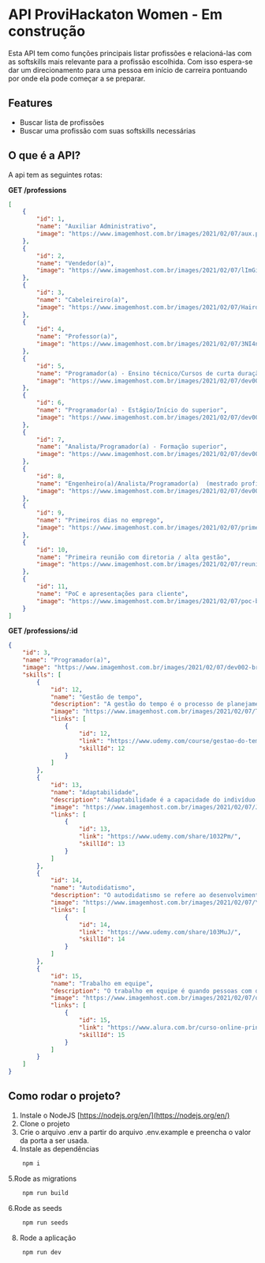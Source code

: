# API ProviHackaton Women - Em construção

Esta API tem como funções principais listar profissões e relacioná-las com as softskills mais relevante para a profissão escolhida. Com isso espera-se dar um direcionamento para uma pessoa em início de carreira pontuando por onde ela pode começar a se preparar.

## Features
- Buscar lista de profissões
- Buscar uma profissão com suas softskills necessárias

## O que é a API?

A api tem as seguintes rotas: 

**GET /professions**

```json
[
    {
        "id": 1,
        "name": "Auxiliar Administrativo",
        "image": "https://www.imagemhost.com.br/images/2021/02/07/aux.png"
    },
    {
        "id": 2,
        "name": "Vendedor(a)",
        "image": "https://www.imagemhost.com.br/images/2021/02/07/lImGi9r.png"
    },
    {
        "id": 3,
        "name": "Cabeleireiro(a)",
        "image": "https://www.imagemhost.com.br/images/2021/02/07/Hairdresser-bro.png"
    },
    {
        "id": 4,
        "name": "Professor(a)",
        "image": "https://www.imagemhost.com.br/images/2021/02/07/3NI4ndd.png"
    },
    {
        "id": 5,
        "name": "Programador(a) - Ensino técnico/Cursos de curta duração)",
        "image": "https://www.imagemhost.com.br/images/2021/02/07/dev002-bro.png"
    },
    {
        "id": 6,
        "name": "Programador(a) - Estágio/Início do superior",
        "image": "https://www.imagemhost.com.br/images/2021/02/07/dev002-bro.png"
    },
    {
        "id": 7,
        "name": "Analista/Programador(a) - Formação superior",
        "image": "https://www.imagemhost.com.br/images/2021/02/07/dev002-bro.png"
    },
    {
        "id": 8,
        "name": "Engenheiro(a)/Analista/Programador(a)  (mestrado profissional e doutorado)",
        "image": "https://www.imagemhost.com.br/images/2021/02/07/dev002-bro.png"
    },
    {
        "id": 9,
        "name": "Primeiros dias no emprego",
        "image": "https://www.imagemhost.com.br/images/2021/02/07/primeirodia-bro.png"
    },
    {
        "id": 10,
        "name": "Primeira reunião com diretoria / alta gestão",
        "image": "https://www.imagemhost.com.br/images/2021/02/07/reuniao-bro.png"
    },
    {
        "id": 11,
        "name": "PoC e apresentações para cliente",
        "image": "https://www.imagemhost.com.br/images/2021/02/07/poc-bro.png"
    }
]
```

**GET /professions/:id**
```json
{
    "id": 3,
    "name": "Programador(a)",
    "image": "https://www.imagemhost.com.br/images/2021/02/07/dev002-bro.png",
    "skills": [
        {
            "id": 12,
            "name": "Gestão de tempo",
            "description": "A gestão do tempo é o processo de planejamento da execução das atividades diárias, visando à melhoria da eficiência e da produtividade. Em outras palavras, trata-se de um levantamento das atividades que devem ser realizadas e organizá-las por prioridade e pelo tempo necessário para a realização das atividades.",
            "image": "https://www.imagemhost.com.br/images/2021/02/07/Time-management-bro.png",
            "links": [
                {
                    "id": 12,
                    "link": "https://www.udemy.com/course/gestao-do-tempo-e-produtividade-u/",
                    "skillId": 12
                }
            ]
        },
        {
            "id": 13,
            "name": "Adaptabilidade",
            "description": "Adaptabilidade é a capacidade do indivíduo de se adaptar de acordo com as necessidades, situações e circunstâncias.",
            "image": "https://www.imagemhost.com.br/images/2021/02/07/Jb394Zr.png",
            "links": [
                {
                    "id": 13,
                    "link": "https://www.udemy.com/share/1032Pm/",
                    "skillId": 13
                }
            ]
        },
        {
            "id": 14,
            "name": "Autodidatismo",
            "description": "O autodidatismo se refere ao desenvolvimento e processo intelectual independente, ou seja, a pessoa tem a capacidade de aprender algo sem a necessidade de um professor ou instrutor. Os indivíduos adquirem conhecimento de forma autônoma sobre tópicos específicos por meio de hábitos ativos, trabalho árduo e muita pesquisa e prática.",
            "image": "https://www.imagemhost.com.br/images/2021/02/07/YA8W69l.png",
            "links": [
                {
                    "id": 14,
                    "link": "https://www.udemy.com/share/103MuJ/",
                    "skillId": 14
                }
            ]
        },
        {
            "id": 15,
            "name": "Trabalho em equipe",
            "description": "O trabalho em equipe é quando pessoas com diferentes vivências, visões e opiniões se unem para resolver um problema em comum.",
            "image": "https://www.imagemhost.com.br/images/2021/02/07/qt1UYRr.png",
            "links": [
                {
                    "id": 15,
                    "link": "https://www.alura.com.br/curso-online-principios-trabalho-equipe-relacao-colaborativa?         gclid=Cj0KCQiAmfmABhCHARIsACwPRABQmfxHQRMIX7aFXLalJyJxdQRpG8JfCmrSiIBepyem5zcUqXcLTwwaAiP_EALw_wcB",
                    "skillId": 15
                }
            ]
        }
    ]
}

```

## Como rodar o projeto?
1. Instale o NodeJS [https://nodejs.org/en/](https://nodejs.org/en/)
2. Clone o projeto
3. Crie o arquivo .env a partir do arquivo .env.example e preencha o valor da porta a ser usada.
4. Instale as dependências
```bash
    npm i
```
5.Rode as migrations
```bash
    npm run build
```
6.Rode as seeds
```bash
    npm run seeds
```
8. Rode a aplicação
```bash
    npm run dev
```
